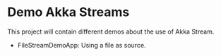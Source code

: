 # Demo Akka Streams

This project will contain different demos about the use of Akka Stream.

- FileStreamDemoApp: Using a file as source.